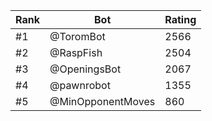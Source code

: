 Rank|Bot|Rating
---|---|---
#1|@ToromBot|2566
#2|@RaspFish|2504
#3|@OpeningsBot|2067
#4|@pawnrobot|1355
#5|@MinOpponentMoves|860
